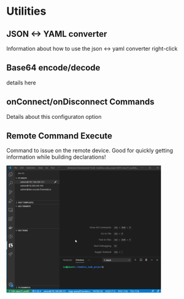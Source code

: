 # Utilities


## JSON <-> YAML converter

Information about how to use the json <-> yaml converter right-click

## Base64 encode/decode

details here

## onConnect/onDisconnect Commands

Details about this configuraton option

## Remote Command Execute

Command to issue on the remote device.  Good for quickly getting information while building declarations!

<!-- ![Remote Command Execute](./README_docs/images/remoteCMD_5.18.2020.gif) -->
<img src="./media/remoteCMD_5.18.2020.gif" alt="drawing" width="80%"/>